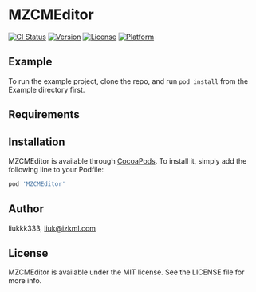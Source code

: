 # MZCMEditor

[![CI Status](https://img.shields.io/travis/liukkk333/MZCMEditor.svg?style=flat)](https://travis-ci.org/liukkk333/MZCMEditor)
[![Version](https://img.shields.io/cocoapods/v/MZCMEditor.svg?style=flat)](https://cocoapods.org/pods/MZCMEditor)
[![License](https://img.shields.io/cocoapods/l/MZCMEditor.svg?style=flat)](https://cocoapods.org/pods/MZCMEditor)
[![Platform](https://img.shields.io/cocoapods/p/MZCMEditor.svg?style=flat)](https://cocoapods.org/pods/MZCMEditor)

## Example

To run the example project, clone the repo, and run `pod install` from the Example directory first.

## Requirements

## Installation

MZCMEditor is available through [CocoaPods](https://cocoapods.org). To install
it, simply add the following line to your Podfile:

```ruby
pod 'MZCMEditor'
```

## Author

liukkk333, liuk@izkml.com

## License

MZCMEditor is available under the MIT license. See the LICENSE file for more info.
